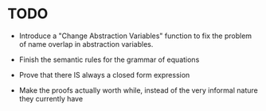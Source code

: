 # TODO

* Introduce a "Change Abstraction Variables" function to
  fix the problem of name overlap in abstraction variables.

* Finish the semantic rules for the grammar of equations

* Prove that there IS always a closed form expression 

* Make the proofs actually worth while, instead of the very informal nature they currently have
